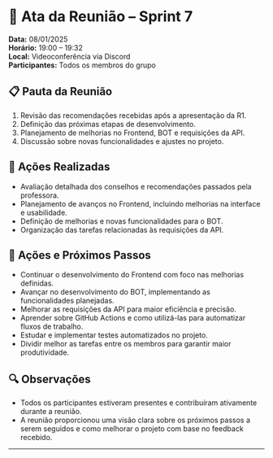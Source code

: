 # 📝 Ata da Reunião – Sprint 7

**Data:** 08/01/2025  
**Horário:** 19:00 – 19:32  
**Local:** Videoconferência via Discord  
**Participantes:** Todos os membros do grupo

## 📋 Pauta da Reunião
1. Revisão das recomendações recebidas após a apresentação da R1.
2. Definição das próximas etapas de desenvolvimento.
3. Planejamento de melhorias no Frontend, BOT e requisições da API.
4. Discussão sobre novas funcionalidades e ajustes no projeto.

## 🚀 Ações Realizadas
- Avaliação detalhada dos conselhos e recomendações passados pela professora.
- Planejamento de avanços no Frontend, incluindo melhorias na interface e usabilidade.
- Definição de melhorias e novas funcionalidades para o BOT.
- Organização das tarefas relacionadas às requisições da API.

## 🎯 Ações e Próximos Passos
- Continuar o desenvolvimento do Frontend com foco nas melhorias definidas.
- Avançar no desenvolvimento do BOT, implementando as funcionalidades planejadas.
- Melhorar as requisições da API para maior eficiência e precisão.
- Aprender sobre GitHub Actions e como utilizá-las para automatizar fluxos de trabalho.
- Estudar e implementar testes automatizados no projeto.
- Dividir melhor as tarefas entre os membros para garantir maior produtividade.

## 🔍 Observações
- Todos os participantes estiveram presentes e contribuíram ativamente durante a reunião.
- A reunião proporcionou uma visão clara sobre os próximos passos a serem seguidos e como melhorar o projeto com base no feedback recebido.

---


